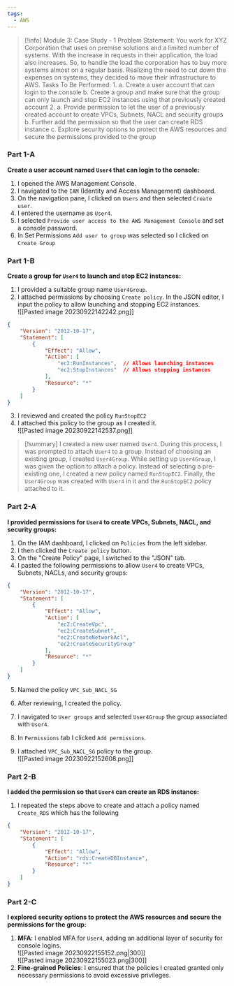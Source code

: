```yaml
---
tags:
  - AWS
---
```


> [!info] Module 3: Case Study - 1
> Problem Statement: 
> You work for XYZ Corporation that uses on premise solutions and a limited number of systems. With the increase in requests in their application, the load also increases. So, to handle the load the corporation has to buy more systems almost on a regular basis. Realizing the need to cut down the expenses on systems, they decided to move their infrastructure to AWS. 
> Tasks To Be Performed: 
> 1. 
>    a. Create a user account that can login to the console 
>    b. Create a group and make sure that the group can only launch and stop EC2 instances using that previously created account 
> 2. a. Provide permission to let the user of a previously created account to create VPCs, Subnets, NACL and security groups 
>    b. Further add the permission so that the user can create RDS instance 
>    c. Explore security options to protect the AWS resources and secure the permissions provided to the group

### Part 1-A
**Create a user account named `User4` that can login to the console:**

1. I opened the AWS Management Console.
2. I navigated to the `IAM` (Identity and Access Management) dashboard.
3. On the navigation pane, I clicked on `Users` and then selected `Create user`.
4. I entered the username as `User4`.
5. I selected `Provide user access to the AWS Management Console` and set a console password.
6. In Set Permissions `Add user to group` was selected so I clicked on `Create Group`

### Part 1-B
**Create a group for `User4` to launch and stop EC2 instances:**

1. I provided a suitable group name `User4Group`.
2. I attached permissions by choosing `Create policy`. In the JSON editor, I input the policy to allow launching and stopping EC2 instances.
   <br>![[Pasted image 20230922142242.png]]
   
```json
{
    "Version": "2012-10-17",
    "Statement": [
        {
            "Effect": "Allow",
            "Action": [
                "ec2:RunInstances",  // Allows launching instances
                "ec2:StopInstances"  // Allows stopping instances
            ],
            "Resource": "*"
        }
    ]
}
```

3. I reviewed and created the policy `RunStopEC2`
4. I attached this policy to the group as I created it.
   <br>![[Pasted image 20230922142537.png]]

> [!summary]
> I created a new user named `User4`. During this process, I was prompted to attach `User4` to a group. Instead of choosing an existing group, I created `User4Group`. While setting up `User4Group`, I was given the option to attach a policy. Instead of selecting a pre-existing one, I created a new policy named `RunStopEC2`. Finally, the `User4Group` was created with `User4` in it and the `RunStopEC2` policy attached to it.


### Part 2-A
**I provided permissions for `User4` to create VPCs, Subnets, NACL, and security groups:**

1. On the IAM dashboard, I clicked on `Policies` from the left sidebar.
2. I then clicked the `Create policy` button.
3. On the "Create Policy" page, I switched to the "JSON" tab.
4. I pasted the following permissions to allow `User4` to create VPCs, Subnets, NACLs, and security groups:

```json
{
    "Version": "2012-10-17",
    "Statement": [
        {
            "Effect": "Allow",
            "Action": [
                "ec2:CreateVpc",
                "ec2:CreateSubnet",
                "ec2:CreateNetworkAcl",
                "ec2:CreateSecurityGroup"
            ],
            "Resource": "*"
        }
    ]
}
```

5. Named the policy `VPC_Sub_NACL_SG`
6. After reviewing, I created the policy.

7. I navigated to `User groups` and selected `User4Group` the group  associated with `User4`.
8. In `Permissions` tab I clicked `Add permissions`.
9. I attached  `VPC_Sub_NACL_SG` policy to the group.
   <br>![[Pasted image 20230922152608.png]]

### Part 2-B
**I added the permission so that `User4` can create an RDS instance:**

1. I repeated the steps above to create and attach a policy named `Create_RDS` which has the following

```json
{
    "Version": "2012-10-17",
    "Statement": [
        {
            "Effect": "Allow",
            "Action": "rds:CreateDBInstance",
            "Resource": "*"
        }
    ]
}
```

### Part 2-C
**I explored security options to protect the AWS resources and secure the permissions for the group:**

1. **MFA**: I enabled MFA for `User4`, adding an additional layer of security for console logins.
   <br>![[Pasted image 20230922155152.png|300]]
   <br>![[Pasted image 20230922155023.png|300]]
2. **Fine-grained Policies**: I ensured that the policies I created granted only necessary permissions to avoid excessive privileges.
    
